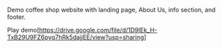 Demo coffee shop website with landing page, About Us, info section, and footer.

Play demo[https://drive.google.com/file/d/1D9IEk_H-TxB29U9FZ6pyq7hRk5dajjEE/view?usp=sharing]
